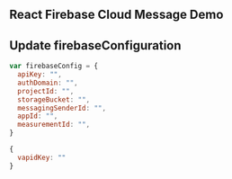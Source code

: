 ## React Firebase Cloud Message Demo

## Update firebaseConfiguration

```js
var firebaseConfig = {
  apiKey: "",
  authDomain: "",
  projectId: "",
  storageBucket: "",
  messagingSenderId: "",
  appId: "",
  measurementId: "",
}

{
  vapidKey: ""
}
```
